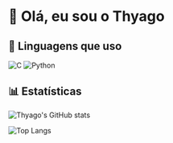 # 👋 Olá, eu sou o Thyago

## 🚀 Linguagens que uso
![C](https://img.shields.io/badge/C-00599C?style=for-the-badge&logo=c&logoColor=white)
![Python](https://img.shields.io/badge/Python-3776AB?style=for-the-badge&logo=python&logoColor=white)

## 📊 Estatísticas
![Thyago's GitHub stats](https://github-readme-stats.vercel.app/api?username=thyagoaugusto_rabelo&show_icons=true&theme=radical)

![Top Langs](https://github-readme-stats.vercel.app/api/top-langs/?username=thyagoaugusto_rabelo&langs_count=2&theme=radical)

